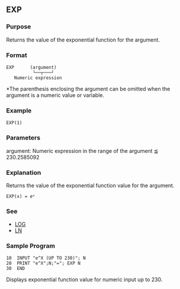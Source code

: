 ## EXP

### Purpose 
Returns the value of the exponential function for the argument.

### Format
```basic
EXP      (argument) 
          └──┬───┘ 
   Numeric expression
```
*The parenthesis enclosing the argument can be omitted when the
argument is a numeric value or variable.

### Example
```basic
EXP(1)
```

### Parameters
argument: Numeric expression in the range of the argument ≦ 230.2585092

### Explanation
Returns the value of the exponential function value for the argument.

```basic
EXP(x) = 𝑒ˣ
```

### See
 - [LOG](LOG_LN.md)
 - [LN](LOG_LN.md)

### Sample Program
```basic
10  INPUT "e^X (UP TO 230)"; N
20  PRINT "e^X";N;"="; EXP N
30  END
```

Displays exponential function value for numeric input up to 230.
